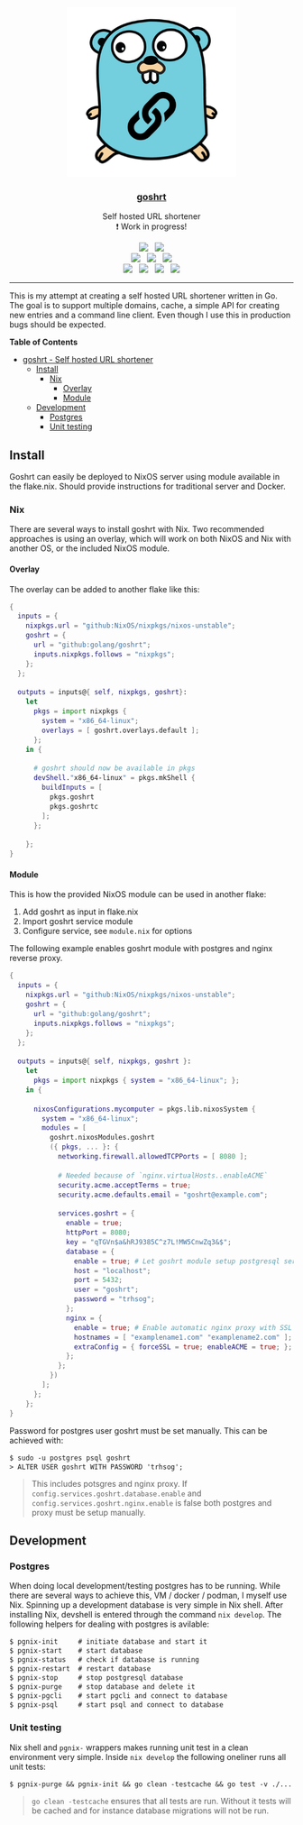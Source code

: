 <div align="center">
    <a href="https://github.com/storvik/goshrt" rel="noopener">
        <img width=300px height=300px src="https://github.com/storvik/goshrt/blob/master/assets/goshrt.png" alt="goshrt_logo" />
    </a>
    <a href="https://github.com/storvik/goshrt" rel="noopener">
        <h3 align="center">goshrt</h3>
    </a>
    <p>Self hosted URL shortener<br />❗ Work in progress!</p>
</div>

<div align="center">
    <a href="https://github.com/storvik/goshrt/blob/master/LICENSE"><img src="https://img.shields.io/github/license/storvik/goshrt"></a> &nbsp;
    <a href="https://github.com/storvik/goshrt/releases"><img src="https://img.shields.io/github/v/release/storvik/goshrt?include_prereleases"></a>
</div>

<div align="center">
    <a href="https://github.com/storvik/goshrt/actions/workflows/build.yml"><img src="https://github.com/storvik/goshrt/actions/workflows/build.yml/badge.svg" /></a> &nbsp;
    <a href="https://github.com/storvik/goshrt/actions/workflows/gotest.yml"><img src="https://github.com/storvik/goshrt/actions/workflows/gotest.yml/badge.svg" /></a> &nbsp;
    <a href="https://github.com/storvik/goshrt/actions/workflows/nix.yml"><img src="https://github.com/storvik/goshrt/actions/workflows/nix.yml/badge.svg" /></a>
</div>

<div align="center">
    <a href="https://goreportcard.com/report/github.com/storvik/goshrt"><img src="https://goreportcard.com/badge/github.com/storvik/goshrt" /></a> &nbsp;
    <a href="https://github.com/storvik/goshrt/actions/workflows/lint.yml"><img src="https://github.com/storvik/goshrt/actions/workflows/lint.yml/badge.svg?branch=master" /></a> &nbsp;
    <a href="https://github.com/storvik/goshrt/actions/workflows/gotest.yml"><img src="https://raw.githubusercontent.com/org/project/badges/.badges/main/coverage.svg" /></a> &nbsp;
    <a href="https://github.com/storvik/goshrt/actions/workflows/vuln.yml"><img src="https://github.com/storvik/goshrt/actions/workflows/vuln.yml/badge.svg" /></a>
</div>

---

This is my attempt at creating a self hosted URL shortener written in Go.
The goal is to support multiple domains, cache, a simple API for creating new entries and a command line client.
Even though I use this in production bugs should be expected.

<!-- markdown-toc start - Don't edit this section. Run M-x markdown-toc-refresh-toc -->
**Table of Contents**

- [goshrt - Self hosted URL shortener](#goshrt---self-hosted-url-shortener)
    - [Install](#install)
        - [Nix](#nix)
            - [Overlay](#overlay)
            - [Module](#module)
    - [Development](#development)
        - [Postgres](#postgres)
        - [Unit testing](#unit-testing)

<!-- markdown-toc end -->


## Install

Goshrt can easily be deployed to NixOS server using module available in the flake.nix.
Should provide instructions for traditional server and Docker.

### Nix

There are several ways to install goshrt with Nix.
Two recommended approaches is using an overlay, which will work on both NixOS and Nix with another OS, or the included NixOS module.

#### Overlay

The overlay can be added to another flake like this:

``` nix
{
  inputs = {
    nixpkgs.url = "github:NixOS/nixpkgs/nixos-unstable";
    goshrt = {
      url = "github:golang/goshrt";
      inputs.nixpkgs.follows = "nixpkgs";
    };
  };

  outputs = inputs@{ self, nixpkgs, goshrt}:
    let
      pkgs = import nixpkgs {
        system = "x86_64-linux";
        overlays = [ goshrt.overlays.default ];
      };
    in {

      # goshrt should now be available in pkgs
      devShell."x86_64-linux" = pkgs.mkShell {
        buildInputs = [
          pkgs.goshrt
          pkgs.goshrtc
        ];
      };

    };
}
```

#### Module

This is how the provided NixOS module can be used in another flake:

1. Add goshrt as input in flake.nix
2. Import goshrt service module
3. Configure service, see `module.nix` for options

The following example enables goshrt module with postgres and nginx reverse proxy.

``` nix
{
  inputs = {
    nixpkgs.url = "github:NixOS/nixpkgs/nixos-unstable";
    goshrt = {
      url = "github:golang/goshrt";
      inputs.nixpkgs.follows = "nixpkgs";
    };
  };

  outputs = inputs@{ self, nixpkgs, goshrt }:
    let
      pkgs = import nixpkgs { system = "x86_64-linux"; };
    in {

      nixosConfigurations.mycomputer = pkgs.lib.nixosSystem {
        system = "x86_64-linux";
        modules = [
          goshrt.nixosModules.goshrt
          ({ pkgs, ... }: {
            networking.firewall.allowedTCPPorts = [ 8080 ];

            # Needed because of `nginx.virtualHosts..enableACME`
            security.acme.acceptTerms = true;
            security.acme.defaults.email = "goshrt@example.com";

            services.goshrt = {
              enable = true;
              httpPort = 8080;
              key = "qTGVn$a&hRJ9385C^z7L!MW5CnwZq3&$";
              database = {
                enable = true; # Let goshrt module setup postgresql service
                host = "localhost";
                port = 5432;
                user = "goshrt";
                password = "trhsog";
              };
              nginx = {
                enable = true; # Enable automatic nginx proxy with SSL and LetsEncrypt certificates
                hostnames = [ "examplename1.com" "examplename2.com" ];
                extraConfig = { forceSSL = true; enableACME = true; };
              };
            };
          })
        ];
      };
    };
}
```

Password for postgres user goshrt must be set manually.
This can be achieved with:

``` shell
$ sudo -u postgres psql goshrt
> ALTER USER goshrt WITH PASSWORD 'trhsog';
```

> This includes potsgres and nginx proxy. If `config.services.goshrt.database.enable` and `config.services.goshrt.nginx.enable` is false both postgres and proxy must be setup manually.

## Development

### Postgres

When doing local development/testing postgres has to be running.
While there are several ways to achieve this, VM / docker / podman, I myself use Nix.
Spinning up a development database is very simple in Nix shell.
After installing Nix, devshell is entered through the command `nix develop`.
The following helpers for dealing with postgres is avilable:

``` shell
$ pgnix-init     # initiate database and start it
$ pgnix-start    # start database
$ pgnix-status   # check if database is running
$ pgnix-restart  # restart database
$ pgnix-stop     # stop postgresql database
$ pgnix-purge    # stop database and delete it
$ pgnix-pgcli    # start pgcli and connect to database
$ pgnix-psql     # start psql and connect to database
```

### Unit testing

Nix shell and `pgnix-` wrappers makes running unit test in a clean environment very simple.
Inside `nix develop` the following oneliner runs all unit tests:

``` shell
$ pgnix-purge && pgnix-init && go clean -testcache && go test -v ./...
```

> `go clean -testcache` ensures that all tests are run.
> Without it tests will be cached and for instance database migrations will not be run.
